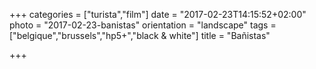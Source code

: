 +++
categories = ["turista","film"]
date = "2017-02-23T14:15:52+02:00"
photo = "2017-02-23-banistas"
orientation = "landscape"
tags = ["belgique","brussels","hp5+","black & white"]
title = "Bañistas"

+++
